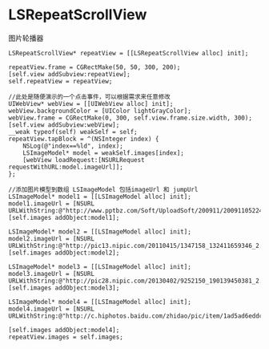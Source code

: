 # LSRepeatScrollView
图片轮播器


    LSRepeatScrollView* repeatView = [[LSRepeatScrollView alloc] init];

    repeatView.frame = CGRectMake(50, 50, 300, 200);
    [self.view addSubview:repeatView];
    self.repeatView = repeatView;

    //此处是随便演示的一个点击事件，可以根据需求来任意修改
    UIWebView* webView = [[UIWebView alloc] init];
    webView.backgroundColor = [UIColor lightGrayColor];
    webView.frame = CGRectMake(0, 300, self.view.frame.size.width, 300);
    [self.view addSubview:webView];
    __weak typeof(self) weakSelf = self;
    repeatView.tapBlock = ^(NSInteger index) {
        NSLog(@"index==%ld", index);
        LSImageModel* model = weakSelf.images[index];
        [webView loadRequest:[NSURLRequest requestWithURL:model.imageUrl]];
    };
    
    //添加图片模型到数组 LSImageModel 包括imageUrl 和 jumpUrl
    LSImageModel* model1 = [[LSImageModel alloc] init];
    model1.imageUrl = [NSURL URLWithString:@"http://www.pptbz.com/Soft/UploadSoft/200911/2009110522430362.jpg"];
    [self.images addObject:model1];

    LSImageModel* model2 = [[LSImageModel alloc] init];
    model2.imageUrl = [NSURL URLWithString:@"http://pic13.nipic.com/20110415/1347158_132411659346_2.jpg"];
    [self.images addObject:model2];

    LSImageModel* model3 = [[LSImageModel alloc] init];
    model3.imageUrl = [NSURL URLWithString:@"http://pic28.nipic.com/20130402/9252150_190139450381_2.jpg"];
    [self.images addObject:model3];

    LSImageModel* model4 = [[LSImageModel alloc] init];
    model4.imageUrl = [NSURL URLWithString:@"http://c.hiphotos.baidu.com/zhidao/pic/item/1ad5ad6eddc451da6bb0d76fb6fd5266d11632f4.jpg"];

    [self.images addObject:model4];
    repeatView.images = self.images;
